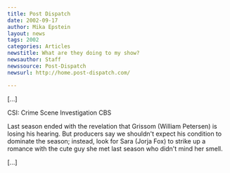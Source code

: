 ```yaml
---
title: Post Dispatch
date: 2002-09-17
author: Mika Epstein
layout: news
tags: 2002
categories: Articles
newstitle: What are they doing to my show?  
newsauthor: Staff  
newssource: Post-Dispatch  
newsurl: http://home.post-dispatch.com/  

---
```


[...]

CSI: Crime Scene Investigation CBS

Last season ended with the revelation that Grissom (William Petersen) is losing his hearing. But producers say we shouldn't expect his condition to dominate the season; instead, look for Sara (Jorja Fox) to strike up a romance with the cute guy she met last season who didn't mind her smell.

[...]

